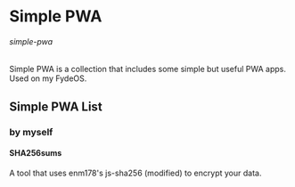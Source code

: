 # Simple PWA
###### simple-pwa
Simple PWA is a collection that includes some simple but useful PWA apps. Used on my FydeOS.

## Simple PWA List

### by myself

#### SHA256sums
A tool that uses enm178's js-sha256 (modified) to encrypt your data.
